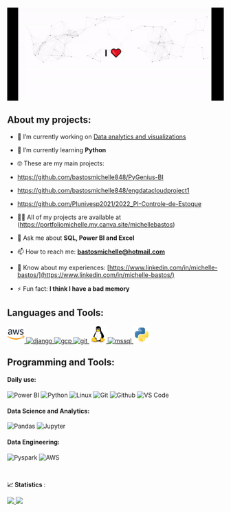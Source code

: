
<p align="center">
  <img src="https://github.com/bastosmichelle848/bastosmichelle848/raw/main/michelle2.gif" alt="Hi, I'm Michelle">
</p>

<!--
How to make the bio gif ?
💜 Thanks to [matyo91](https://github.com/matyo91)

I made my with https://codesandbox.io/s/github-profile-2ijk7
Then i recorded my screen to gif on Mac with Quicktime  and save result to [assets/github.mov](assets/github.mov)
This [GIF converter](https://ezgif.com/video-to-gif) help me to create a dedicated command that convert MOV to GIF.
Then i save result to [assets/github.gif](assets/github.gif)
-->

##  **About my projects:**

- 🔭 I’m currently working on [Data analytics and visualizations](https://github.com/bastosmichelle848/PyGenius-BI)

- 🌱 I’m currently learning **Python** 

- 🤓 These are my main projects:
- https://github.com/bastosmichelle848/PyGenius-BI
- https://github.com/bastosmichelle848/engdatacloudproject1
- https://github.com/PIunivesp2021/2022_PI-Controle-de-Estoque


- 👨‍💻 All of my projects are available at (https://portfoliomichelle.my.canva.site/michellebastos)

- 💬 Ask me about **SQL, Power BI and Excel**

- 📫 How to reach me: **bastosmichelle@hotmail.com**

- 📄 Know about my experiences: [https://www.linkedin.com/in/michelle-bastos/](https://www.linkedin.com/in/michelle-bastos/)

- ⚡ Fun fact: **I think I have a bad memory**


</p>

##  **Languages and Tools:**

<p align="left"> <a href="https://aws.amazon.com" target="_blank" rel="noreferrer"> <img src="https://raw.githubusercontent.com/devicons/devicon/master/icons/amazonwebservices/amazonwebservices-original-wordmark.svg" alt="aws" width="40" height="40"/> </a> <a href="https://www.djangoproject.com/" target="_blank" rel="noreferrer"> <img src="https://cdn.worldvectorlogo.com/logos/django.svg" alt="django" width="40" height="40"/> </a> <a href="https://cloud.google.com" target="_blank" rel="noreferrer"> <img src="https://www.vectorlogo.zone/logos/google_cloud/google_cloud-icon.svg" alt="gcp" width="40" height="40"/> </a> <a href="https://git-scm.com/" target="_blank" rel="noreferrer"> <img src="https://www.vectorlogo.zone/logos/git-scm/git-scm-icon.svg" alt="git" width="40" height="40"/> </a> <a href="https://www.linux.org/" target="_blank" rel="noreferrer"> <img src="https://raw.githubusercontent.com/devicons/devicon/master/icons/linux/linux-original.svg" alt="linux" width="40" height="40"/> </a> <a href="https://www.microsoft.com/en-us/sql-server" target="_blank" rel="noreferrer"> <img src="https://www.svgrepo.com/show/303229/microsoft-sql-server-logo.svg" alt="mssql" width="40" height="40"/> </a> <a href="https://www.python.org" target="_blank" rel="noreferrer"> <img src="https://raw.githubusercontent.com/devicons/devicon/master/icons/python/python-original.svg" alt="python" width="40" height="40"/> </a> </p>


##  **Programming and Tools:**

 ####  Daily use:
 ![Power BI](https://img.shields.io/badge/-Power%20BI-black?style=plastic&logo=Power-BI)
 ![Python](https://img.shields.io/badge/-Python-black?style=flat-square&logo=Python)
 ![Linux](https://img.shields.io/badge/-Linux-black?style=flat-square&logo=Linux)
 ![Git](https://img.shields.io/badge/-Git-black?style=flat-square&logo=Git)
 ![Github](https://img.shields.io/badge/-Github-black?style=flat-square&logo=Github)
 ![VS Code](https://img.shields.io/badge/-VS%20Code-black?style=flat-square&logo=visual-studio-code)
 
 ####  Data Science and  Analytics:
 ![Pandas](https://img.shields.io/badge/-Pandas-black?style=flat-square&logo=Pandas)
 ![Jupyter](https://img.shields.io/badge/-Jupyter-black?style=flat-square&logo=Jupyter)


 ####  Data Engineering:
 ![Pyspark](https://img.shields.io/badge/-Pyspark-black?style=flat-square&logo=Apache-Spark)
 ![AWS](https://img.shields.io/badge/-AWS-black?style=flat-square&logo=Amazon-AWS)


 <br>

<b> :chart_with_upwards_trend: Statistics </b>:

<a href="https://github.com/bastosmichelle848">
  <img height="140em" src="https://github-readme-stats.vercel.app/api?username=bastosmichelle848&show_icons=true&theme=dark&include_commits=true"/>
</a>

<a href="https://github.com/bastosmichelle848">
  <img height="140em" src="https://github-readme-stats.vercel.app/api/top-langs/?username=bastosmichelle848&layout=compact&langs_count=8&theme=dark"/>
</a>







